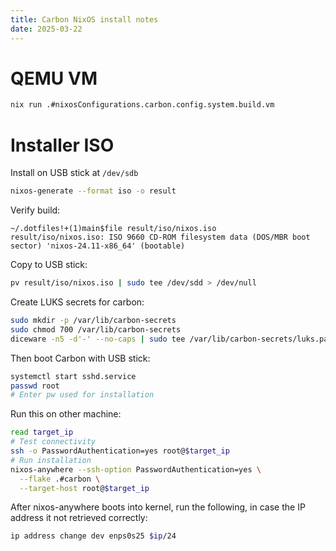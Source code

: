 ```yaml
---
title: Carbon NixOS install notes
date: 2025-03-22
---
```


# QEMU VM

```bash
nix run .#nixosConfigurations.carbon.config.system.build.vm
```

# Installer ISO

Install on USB stick at `/dev/sdb`

```bash
nixos-generate --format iso -o result
```

Verify build:

```
~/.dotfiles!+(1)main$file result/iso/nixos.iso
result/iso/nixos.iso: ISO 9660 CD-ROM filesystem data (DOS/MBR boot sector) 'nixos-24.11-x86_64' (bootable)
```

Copy to USB stick:

```bash
pv result/iso/nixos.iso | sudo tee /dev/sdd > /dev/null
```

Create LUKS secrets for carbon:

```bash
sudo mkdir -p /var/lib/carbon-secrets
sudo chmod 700 /var/lib/carbon-secrets
diceware -n5 -d'-' --no-caps | sudo tee /var/lib/carbon-secrets/luks.password
```

Then boot Carbon with USB stick:

```bash
systemctl start sshd.service
passwd root
# Enter pw used for installation
```

Run this on other machine:

```bash
read target_ip
# Test connectivity
ssh -o PasswordAuthentication=yes root@$target_ip
# Run installation
nixos-anywhere --ssh-option PasswordAuthentication=yes \
  --flake .#carbon \
  --target-host root@$target_ip
```

After nixos-anywhere boots into kernel, run the following, in case the IP
address it not retrieved correctly:

```bash
ip address change dev enps0s25 $ip/24
```

